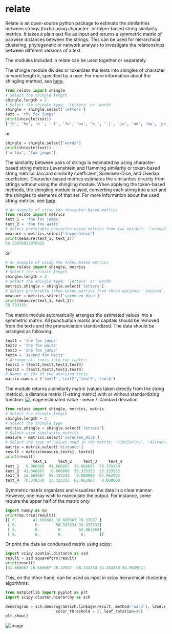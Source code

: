 # relate

Relate is an open-source python package to estimate the similarities between strings (texts) using character- or token-based string similarity metrics. It takes a plain text file as input and returns a symmetric matrix of pairwise distances between the strings. This can be used for hierarchical clustering, phylogenetic or network analysis to investigate the relationships between different versions of a text.

The modules included in relate can be used together or separately.

The shingle module divides or tokenizes the texts into shingles of character or word length k, specified by a user. For more information about the shingling method, see [here](https://en.wikipedia.org/wiki/W-shingling).

```python
from relate import shingle
# Select the shingle length 
shingle.length = 2
# Select the shingle type: 'letters' or 'words'
shingle = shingle.select['letters']
text = 'the fox jumps' 
print(shingle(text))
['th', 'he', 'e ', ' f', 'fo', 'ox', 'x ', ' j', 'ju', 'um', 'mp', 'ps']
```
or 
```python
shingle = shingle.select['words']
print(shingle(text))
['a fox', 'fox jumps']
```

The similarity between pairs of strings is estimated by using character-based string metrics Levenshtein and Hamming similarity or token-based string metrics Jaccard similarity coefficient, Sorensen-Dice, and Overlap coefficient. Character-based metrics estimates the similarities directly from strings without using the shingling module. When applying the token-based methods, the shingling module is used, converting each string into a set and the shingles to elements of that set. For more information about the used string metrics, see [here](https://en.wikipedia.org/wiki/String_metric).

```python
# An example of using the character-based metrics
from relate import metrics
text_1 = 'the fox jumps'
text_2 = 'the fox waits'
# Select preferable character-based metrics from two options: 'levenshtein', 'hamming'
measure = metrics.select['levenshtein']
print(measure(text_1, text_2))
69.23076923076923
```
or 
```python
# An example of using the token-based metrics
from relate import shingle, metrics
# Select the shingle length 
shingle.length = 2
# Select the shingle type: 'letters' or 'words'
metrics.shingle = shingle.select['letters']
# Select preferable token-based metrics from three options: 'jaccard', 'overlap', 'sorensen_dice'
measure = metrics.select['sorensen_dice']
print(measure(text_1, text_2))
58.333333
```
The matrix module automatically arranges the estimated values into a symmetric matrix. All punctuation marks and capitals should be removed from the texts and the pronunciation standardized. The data should be arranged as following:

```python
text1 = 'the fox jumps'
text2 = 'the fox waits'
text3 = 'one fox jumps'
text4 = 'second fox waits'
# Arrange all texts into two tuples:
texts1 = (text1,text2,text3,text4)
texts2 = (text1,text2,text3,text4)
# Names or IDs of the analyzed texts
matrix.names = ('text1','text2','text3','text4')
```
The module returns a similarity matrix (values taken directly from the string metrics), a distance matrix (1-string metric) with or without standardizing function:
![image](https://user-images.githubusercontent.com/79587588/114005450-38afd400-9868-11eb-97ff-dca35310751a.png) 
estimated value - mean / standard deviation
```python
from relate import shingle, metrics, matrix
# Select the shingle length
shingle.length = 2
# Select the shingle type
metrics.shingle = shingle.select['letters']
# Select used similarity metrics
measure = metrics.select['sorensen_dice']
# Select the type of values used in the matrix: 'similarity', 'distance', 'st_similarity', 'st_distance'.
matrix = matrix.select['distance']
result = matrix(measure,texts1, texts2)
print(result)
            text_1     text_2     text_3     text_4
text_1   0.000000  41.666667  16.666667  70.370370
text_2  41.666667   0.000000  58.333333  33.333333
text_3  16.666667  58.333333   0.000000  62.962963
text_4  70.370370  33.333333  62.962963   0.000000
```
Symmetric matrix organizes and visualizes the data in a clear manner. However, one may wish to manipulate the output. For instance, some require the upper half of the matrix only:

```python
import numpy as np
print(np.triu(result))
[[ 0.       41.666667 16.666667 70.37037 ]
 [ 0.        0.       58.333333 33.333333]
 [ 0.        0.        0.       62.962963]
 [ 0.        0.        0.        0.      ]]
```
Or print the data as condensed matrix using scipy:

```python
import scipy.spatial.distance as ssd
result = ssd.squareform(result)
print(result)
[41.666667 16.666667 70.37037  58.333333 33.333333 62.962963]
```

This, on the other hand, can be used as input in scipy hierarchical clustering algorithms: 

```python
from matplotlib import pyplot as plt
import scipy.cluster.hierarchy as sch

dendrogram = sch.dendrogram(sch.linkage(result, method='ward'), labels = names, leaf_font_size= 10, orientation = 'top',
                      color_threshold = 2, leaf_rotation=45)
plt.show()
```
![image](https://user-images.githubusercontent.com/79587588/114025796-3193c080-987e-11eb-84c5-fb224ca04662.png)

